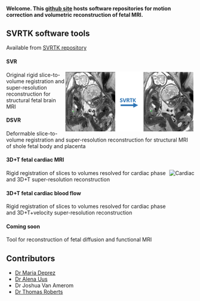 #### Welcome. This [github site](https://github.com/SVRTK) hosts software repositories for motion correction and volumetric reconstruction of fetal MRI.

## SVRTK software tools
Available from [SVRTK repository](https://github.com/SVRTK/SVRTK)

#### SVR 
<img src="SVRTKlogo.png" alt="DSVR" height="160" align ="right" />
Original rigid slice-to-volume registration and super-resolution reconstruction for structural fetal brain MRI

#### DSVR 
Deformable slice-to-volume registration and super-resolution reconstruction for structural MRI of shole fetal body and placenta

#### 3D+T fetal cardiac MRI
<img src="cardiac.gif" alt="Cardiac" height="200" align ="right" />
Rigid registration of slices to volumes resolved for cardiac phase and 3D+T super-resolution reconstruction

#### 3D+T fetal cardiac blood flow

Rigid registration of slices to volumes resolved for cardiac phase and 3D+T+velocity super-resolution reconstruction

#### Coming soon

Tool for reconstruction of fetal diffusion and functional MRI

## Contributors

* [Dr Maria Deprez](https://kclpure.kcl.ac.uk/portal/maria.deprez.html)
* [Dr Alena Uus](https://kclpure.kcl.ac.uk/portal/alena.1.uus.html)
* Dr Joshua Van Amerom
* [Dr Thomas Roberts](https://kclpure.kcl.ac.uk/portal/t.roberts.html)

